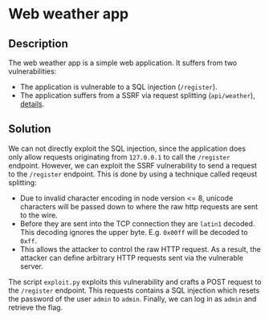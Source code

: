 # Web weather app

## Description
The web weather app is a simple web application.
It suffers from two vulnerabilities:
- The application is vulnerable to a SQL injection (`/register`).
- The application suffers from a SSRF via request splitting (`api/weather`), [details](https://www.rfk.id.au/blog/entry/security-bugs-ssrf-via-request-splitting).

## Solution
We can not directly exploit the SQL injection, since the application does only allow requests originating from `127.0.0.1` to call the `/register` endpoint.
However, we can exploit the SSRF vulnerability to send a request to the `/register` endpoint.
This is done by using a technique called reqeust splitting:
- Due to invalid character encoding in node version <= 8, unicode characters will be passed down to where the raw http requests are sent to the wire.
- Before they are sent into the TCP connection they are ``latin1`` decoded. This decoding ignores the upper byte. E.g. ``0x00ff`` will be decoded to ``0xff``.
- This allows the attacker to control the raw HTTP request. As a result, the attacker can define arbitrary HTTP requests sent via the vulnerable server.

The script `exploit.py` exploits this vulnerability and crafts a POST request to the `/register` endpoint.
This requests contains a SQL injection which resets the password of the user `admin` to `admin`.
Finally, we can log in as `admin` and retrieve the flag.

